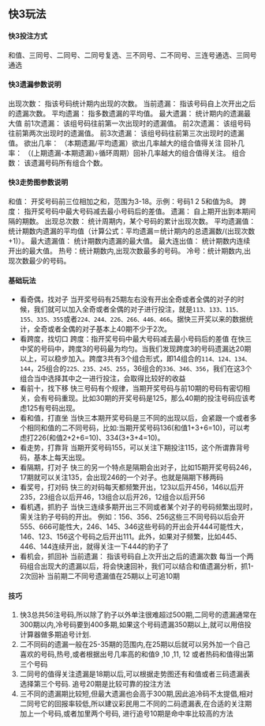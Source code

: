## 快3玩法
#### 快3投注方式
和值、三同号、二同号、二同号复选、三不同号、二不同号、三连号通选、三同号通选
#### 快3遗漏参数说明
出现次数： 指该号码统计期内出现的次数。
当前遗漏： 指该号码自上次开出之后的遗漏次数。
平均遗漏： 指多数遗漏的平均值。
最大遗漏： 统计期内的遗漏最大值
前1次遗漏： 该组号码往前第一次出现时的遗漏值。
前2次遗漏： 该组号码往前第两次出现时的遗漏值。
前3次遗漏： 该组号码往前第三次出现时的遗漏值。
欲出几率： （本期遗漏/平均遗漏）欲出几率越大的组合值得关注
回补几率： （(上期遗漏-本期遗漏)÷循环周期）回补几率越大的组合值得关注。
组合数： 该遗漏号码所有组合个数。
#### 快3走势图参数说明
和值： 开奖号码前三位相加之和，范围为3-18。示例：号码1 2 5和值为8。
跨度： 指开奖号码中最大号码减去最小号码后的差值。
遗漏： 自上期开出到本期间隔的期数。
出现总次数： 统计周期内，某个号码的累计出现次数。
平均遗漏值： 统计期数内遗漏的平均值（计算公式：平均遗漏＝统计期内的总遗漏数/(出现次数+1)）。
最大遗漏值： 统计期数内遗漏的最大值。
最大连出值： 统计期数内连续开出的最大值。
热号：统计期数内,出现次数最多的号码。
冷号：统计期数内,出现次数最少的号码。
#### 基础玩法
* 看奇偶，找对子
当开奖号码有25期左右没有开出全奇或者全偶的对子的时候，我们就可以加入全奇或者全偶的对子进行投注，就是`113、133、115、155、335、355`或者`224、244、226、266、446、466`。据快三开奖以来的数据统计，全奇或者全偶的对子基本上40期不少于2次。
* 看跨度，找切口
跨度：指开奖号码中最大号码减去最小号码后的差值
在快三中奖的号码中，跨度3的号码最为均匀。当我们发现跨度3的号码遗漏达20期以上，可以稳步加入。跨度3共有3个组合形式，即14组合的`114、124、134、144`，25组合的`225、235、245、255`，36组合的`336、346、356`，我们在这3个组合当中选择其中之一进行投注，会取得比较好的收益
* 看前十，找下移
快三号码有个规律，当期开奖号码与前10期的号码有密切相关，会有号码重现。比如30期的开奖号码是125，那么40期的投注号码应该考虑125有号码出现。
* 看和值，打直坐
当快三本期开奖号码是三不同的出现以后，会紧跟一个或者多个相同和值的二不同号码，比如:当期开奖号码136(和值1+3+6=10)，可以考虑打226(和值2+2+6=10)、334(3+3+4=10)。
* 看走势，打靠背
当期开奖号码155，可以关注下期投注115，这个所谓靠背号码，基本上每天出现。
* 看隔期，打对子
快三的另一个特点是隔期会出对子，比如15期开奖号码246，17期就可以关注135，会出现246的一个对子。也就是隔期下移两码
* 看奖号，打对码
快三的对码每天都频繁开出，123以后开456，146以后开235，23组合以后开46，13组合以后开26，12组合以后开56
* 看机遇，抓豹子
当快三连续多期开出三不同或者某个对子的号码频繁出现时，需关注豹子号码的开出。
例如：156、356、256这些三不同号码以后会开555、666可能性大，246、145、346这些号码的开出会开444可能性大，146、123、156这个号码之后开出111。此外，如果对子频繁，比如445、446、144连续开出，就得关注一下444的豹子了
* 看机会，抓回补
当前遗漏： 指该号码自上次开出之后的遗漏次数
每当一个两码组合出现大的遗漏以后，将会快速回补，我们可以结合和值遗漏分析，抓1-2次回补
当前期二不同号遗漏值在25期以上可追10期
#### 技巧
1. 快3总共56注号码,所以除了豹子以外单注很难超过500期,二同号的遗漏通常在300期以内,冷号码要到400多期,如果这个号码遗漏350期以上,就可以用倍投计算器做多期追号计划.
2. 二不同码的遗漏一般在25-35期的范围内,在25期以后就可以另外加一个自己喜欢的号码,热号,或者根据出号几率高的和值9 ,10 ,11, 12 或者热码和值得出第三个号码
3. 二同号的值得关注遗漏是18期以后,可以根据走势图还有和值或者三码遗漏表选择第三个号码. 追号20期是比较可靠的投注方法
4. 三不同的遗漏期比较短,但最大遗漏也会高于300期,因此追冷码不太提倡,相对二同号它的回报率较低,所以建议彩民用二不同的二码遗漏表,在合适的关注期加上一个号码,或者加里两个号码, 进行追号10期是命中率比较高的方法